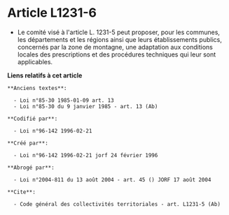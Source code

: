 # Article L1231-6

- Le comité visé à l'article L. 1231-5 peut proposer, pour les communes, les départements et les régions ainsi que leurs
établissements publics, concernés par la zone de montagne, une adaptation aux conditions locales des prescriptions et des
procédures techniques qui leur sont applicables.

**Liens relatifs à cet article**

	**Anciens textes**:

	  - Loi n°85-30 1985-01-09 art. 13
	  - Loi n°85-30 du 9 janvier 1985 - art. 13 (Ab)

	**Codifié par**:

	  - Loi n°96-142 1996-02-21

	**Créé par**:

	  - Loi n°96-142 1996-02-21 jorf 24 février 1996

	**Abrogé par**:

	  - Loi n°2004-811 du 13 août 2004 - art. 45 () JORF 17 août 2004

	**Cite**:

	  - Code général des collectivités territoriales - art. L1231-5 (Ab)
